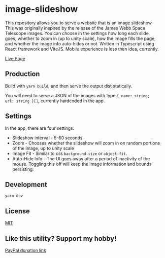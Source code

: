 # image-slideshow

This repository allows you to serve a website that is an image slideshow. This was originally inspired by the release of the James Webb Space Telescope images. You can choose in the settings how long each slide goes, whether to zoom in (up to unity scale), how the image fills the page, and whether the image info auto-hides or not. Written in Typescript using React framework and ViteJS. Mobile experience is less than idea, currently.

[Live Page]('https://jwst.seanchenpiano.com')

## Production

Build with `yarn build`, and then serve the output dist statically.

You will need to serve a JSON of the images with type `{ name: string; url: string }[]`, currently hardcoded in the app.

## Settings

In the app, there are four settings.
* Slideshow interval - 5-60 seconds
* Zoom - Chooses whether the slideshow will zoom in on random portions of the image, up to unity scale
* Image Fit - Similar to css `background-size` or `object-fit`.
* Auto-Hide Info - The UI goes away after a period of inactivity of the mouse. Toggling this off will keep the image information and bounds persisting.

## Development
```
yarn dev
```

## License

[MIT](LICENSE)

## Like this utility? Support my hobby!

[PayPal donation link](https://paypal.me/seanchenpiano?locale.x=en_US)